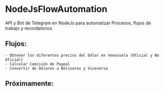 # NodeJsFlowAutomation
API y Bot de Telegram en NodeJs para automatizar Procesos, flujos de trabajo y recordatorios

## Flujos:
    - Obtener los diferentes precios del Dólar en Venezuela (Oficial y No Oficial) 
    - Calcular Comisión de Paypal
    - Convertir de Dólares a Bolivares y Viceversa

## Próximamente:
